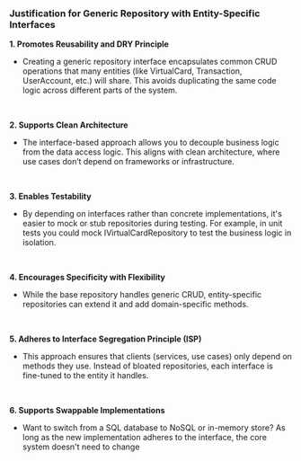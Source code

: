 ### **Justification for Generic Repository with Entity-Specific Interfaces**

**1. Promotes Reusability and DRY Principle**
- Creating a generic repository interface encapsulates common CRUD operations that many entities (like VirtualCard, Transaction, UserAccount, etc.) will share. This avoids duplicating the same code logic across different parts of the system.
<br>

**2. Supports Clean Architecture**
- The interface-based approach allows you to decouple business logic from the data access logic. This aligns with clean architecture, where use cases don’t depend on frameworks or infrastructure.

<br>

**3. Enables Testability**
- By depending on interfaces rather than concrete implementations, it's easier to mock or stub repositories during testing. For example, in unit tests you could mock IVirtualCardRepository to test the business logic in isolation.

<br>

**4. Encourages Specificity with Flexibility**
- While the base repository handles generic CRUD, entity-specific repositories can extend it and add domain-specific methods. 

<br>

**5. Adheres to Interface Segregation Principle (ISP)**
- This approach ensures that clients (services, use cases) only depend on methods they use. Instead of bloated repositories, each interface is fine-tuned to the entity it handles.

<br>

**6. Supports Swappable Implementations**
- Want to switch from a SQL database to NoSQL or in-memory store? As long as the new implementation adheres to the interface, the core system doesn't need to change
